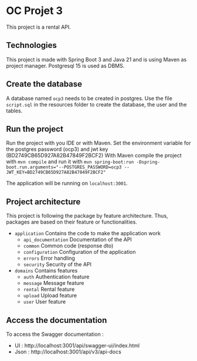 # OC Projet 3

This project is a rental API.

## Technologies

This project is made with Spring Boot 3 and Java 21 and is using Maven as project manager.
Postgresql 15 is used as DBMS.

## Create the database

A database named `ocp3` needs to be created in postgres. 
Use the file `script.sql` in the resources folder to create the database, the user and the tables.

## Run the project

Run the project with you IDE or with Maven.
Set the environment variable for the postgres password (ocp3) and jwt key (BD2749CB65D927A82B47849F2BCF2)
With Maven compile the project with `mvn compile` and run it with `mvn spring-boot:run -Dspring-boot.run.arguments="--POSTGRES_PASSWORD=ocp3 --JWT_KEY=BD2749CB65D927A82B47849F2BCF2"`

The application will be running on `localhost:3001`.

## Project architecture

This project is following the package by feature architecture.
Thus, packages are based on their feature or functionalities.

- `application` Contains the code to make the application work
  - `api_documentation` Documentation of the API
  - `common` Common code (response dto)
  - `configuration` Configuration of the application
  - `errors` Error handling
  - `security` Security of the API
- `domains` Contains features
  - `auth` Authentication feature
  - `message` Message feature
  - `rental` Rental feature
  - `upload` Upload feature
  - `user` User feature

## Access the documentation

To access the Swagger documentation :
- UI : http://localhost:3001/api/swagger-ui/index.html
- Json : http://localhost:3001/api/v3/api-docs
